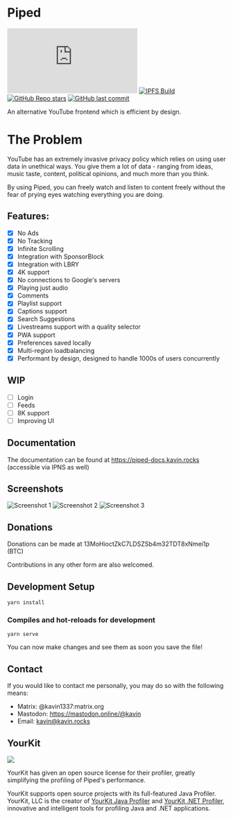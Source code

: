 # Piped

[![Matrix](https://img.shields.io/matrix/piped:matrix.org)](https://matrix.to/#/#piped:matrix.org)
[![IPFS Build](https://github.com/TeamPiped/Piped/actions/workflows/build.yml/badge.svg)](https://piped-ipfs.kavin.rocks/)
[![GitHub Repo stars](https://img.shields.io/github/stars/TeamPiped/Piped-Frontend?style=social)](https://github.com/TeamPiped/Piped/stargazers)
[![GitHub last commit](https://img.shields.io/github/last-commit/TeamPiped/Piped-Frontend)](https://github.com/TeamPiped/Piped/commits)

An alternative YouTube frontend which is efficient by design.

# The Problem

YouTube has an extremely invasive privacy policy which relies on using user data in unethical ways. You give them a lot of data - ranging from ideas, music taste, content, political opinions, and much more than you think.

By using Piped, you can freely watch and listen to content freely without the fear of prying eyes watching everything you are doing.

## Features:

-   [x] No Ads
-   [x] No Tracking
-   [x] Infinite Scrolling
-   [x] Integration with SponsorBlock
-   [x] Integration with LBRY
-   [x] 4K support
-   [x] No connections to Google's servers
-   [x] Playing just audio
-   [x] Comments
-   [x] Playlist support
-   [x] Captions support
-   [x] Search Suggestions
-   [x] Livestreams support with a quality selector
-   [x] PWA support
-   [x] Preferences saved locally
-   [x] Multi-region loadbalancing
-   [x] Performant by design, designed to handle 1000s of users concurrently

## WIP

-   [ ] Login
-   [ ] Feeds
-   [ ] 8K support
-   [ ] Improving UI

## Documentation

The documentation can be found at https://piped-docs.kavin.rocks (accessible via IPNS as well)

## Screenshots

![Screenshot 1](https://cloudflare-ipfs.com/ipfs/bafybeigafumvrgbfyufxjptvufobstrywrfv2kteyuuictfko6kvghjszu)
![Screenshot 2](https://cloudflare-ipfs.com/ipfs/bafybeiaxhsog7jzydr7xb3xhlemxilqksceqg5fraaiuojzclhocsqrcvq)
![Screenshot 3](https://cloudflare-ipfs.com/ipfs/bafybeiehs5xjqmmq34gmewxoqm3j3b2ze3pve4sdmanz7ukrxwgrcmxnry)

## Donations

Donations can be made at 13MoHioctZkC7LDSZSb4m32TDT8xNmei1p (BTC)

Contributions in any other form are also welcomed.

## Development Setup

```
yarn install
```

### Compiles and hot-reloads for development

```
yarn serve
```

You can now make changes and see them as soon you save the file!

## Contact

If you would like to contact me personally, you may do so with the following means:

-   Matrix: @kavin1337:matrix.org
-   Mastodon: https://mastodon.online/@kavin
-   Email: kavin@kavin.rocks

## YourKit

<img src="https://www.yourkit.com/images/yklogo.png"></img>

YourKit has given an open source license for their profiler, greatly simplifying the profiling of Piped's performance.

YourKit supports open source projects with its full-featured Java Profiler.
YourKit, LLC is the creator of <a href="https://www.yourkit.com/java/profiler/">YourKit Java Profiler</a>
and <a href="https://www.yourkit.com/.net/profiler/">YourKit .NET Profiler</a>,
innovative and intelligent tools for profiling Java and .NET applications.
